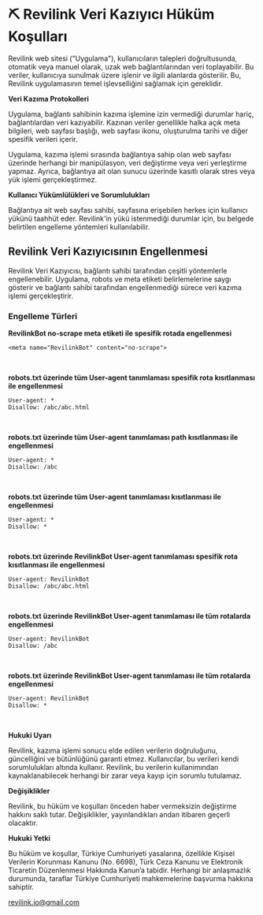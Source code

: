 # ⛏️ Revilink Veri Kazıyıcı Hüküm Koşulları

Revilink web sitesi ("Uygulama"), kullanıcıların talepleri doğrultusunda, otomatik veya manuel olarak, uzak web bağlantılarından veri toplayabilir. Bu veriler, kullanıcıya sunulmak üzere işlenir ve ilgili alanlarda gösterilir. Bu, Revilink uygulamasının temel işlevselliğini sağlamak için gereklidir.

**Veri Kazıma Protokolleri**

Uygulama, bağlantı sahibinin kazıma işlemine izin vermediği durumlar hariç, bağlantılardan veri kazıyabilir. Kazınan veriler genellikle halka açık meta bilgileri, web sayfası başlığı, web sayfası ikonu, oluşturulma tarihi ve diğer spesifik verileri içerir.

Uygulama, kazıma işlemi sırasında bağlantıya sahip olan web sayfası üzerinde herhangi bir manipülasyon, veri değiştirme veya veri yerleştirme yapmaz. Ayrıca, bağlantıya ait olan sunucu üzerinde kasıtlı olarak stres veya yük işlemi gerçekleştirmez.

**Kullanıcı Yükümlülükleri ve Sorumlulukları**

Bağlantıya ait web sayfası sahibi, sayfasına erişebilen herkes için kullanıcı yükünü taahhüt eder. Revilink'in yükü istenmediği durumlar için, bu belgede belirtilen engelleme yöntemleri kullanılabilir.

## Revilink Veri Kazıyıcısının Engellenmesi

Revilink Veri Kazıyıcısı, bağlantı sahibi tarafından çeşitli yöntemlerle engellenebilir. Uygulama, robots ve meta etiketi belirlemelerine saygı gösterir ve bağlantı sahibi tarafından engellenmediği sürece veri kazıma işlemi gerçekleştirir.

### Engelleme Türleri

**RevilinkBot no-scrape meta etiketi ile spesifik rotada engellenmesi**

```
<meta name="RevilinkBot" content="no-scrape">
```

<br>

**robots.txt üzerinde tüm User-agent tanımlaması spesifik rota kısıtlanması ile engellenmesi**

```
User-agent: *
Disallow: /abc/abc.html
```

<br>

**robots.txt üzerinde tüm User-agent tanımlaması path kısıtlanması ile engellenmesi**

```
User-agent: *
Disallow: /abc
```

<br>

**robots.txt üzerinde tüm User-agent tanımlaması kısıtlanması ile engellenmesi**

```
User-agent: *
Disallow: *
```

<br>

**robots.txt üzerinde RevilinkBot User-agent tanımlaması spesifik rota kısıtlanması ile engellenmesi**

```
User-agent: RevilinkBot
Disallow: /abc/abc.html
```

<br>

**robots.txt üzerinde RevilinkBot User-agent tanımlaması ile tüm rotalarda engellenmesi**

```
User-agent: RevilinkBot
Disallow: /abc
```

<br>

**robots.txt üzerinde RevilinkBot User-agent tanımlaması ile tüm rotalarda engellenmesi**

```
User-agent: RevilinkBot
Disallow: *
```

<br>

**Hukuki Uyarı**

Revilink, kazıma işlemi sonucu elde edilen verilerin doğruluğunu, güncelliğini ve bütünlüğünü garanti etmez. Kullanıcılar, bu verileri kendi sorumlulukları altında kullanır. Revilink, bu verilerin kullanımından kaynaklanabilecek herhangi bir zarar veya kayıp için sorumlu tutulamaz.

**Değişiklikler**

Revilink, bu hüküm ve koşulları önceden haber vermeksizin değiştirme hakkını saklı tutar. Değişiklikler, yayınlandıkları andan itibaren geçerli olacaktır.

**Hukuki Yetki**

Bu hüküm ve koşullar, Türkiye Cumhuriyeti yasalarına, özellikle Kişisel Verilerin Korunması Kanunu (No. 6698), Türk Ceza Kanunu ve Elektronik Ticaretin Düzenlenmesi Hakkında Kanun’a tabidir. Herhangi bir anlaşmazlık durumunda, taraflar Türkiye Cumhuriyeti mahkemelerine başvurma hakkına sahiptir.

[revilink.io@gmail.com](mailto:revilink.io@gmail.com)
